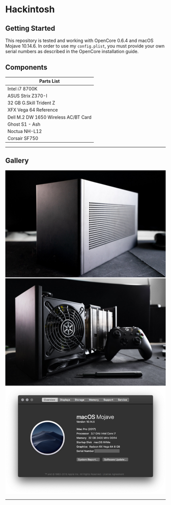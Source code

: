 # Hackintosh
## Getting Started

This repository is tested and working with OpenCore 0.6.4 and macOS Mojave 10.14.6. In order to use my `config.plist`, you must provide your own serial numbers as described in the OpenCore installation guide. 

## Components

| Parts List    | 
| ------------- | 
| Intel i7 8700K |
| ASUS Strix Z370-I | 
| 32 GB G.Skill Trident Z |
| XFX Vega 64 Reference |
| Dell M.2 DW 1650 Wireless AC/BT Card |
| Ghost S1 - Ash |
| Noctua NH-L12 |
| Corsair SF750 |

---
## Gallery

![Picture](./images/1.jpg)
![Picture2](./images/2.jpg)
![Specs](./images/3.png)

---
